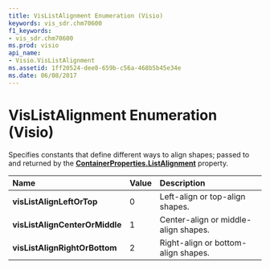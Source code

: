 ```yaml
---
title: VisListAlignment Enumeration (Visio)
keywords: vis_sdr.chm70600
f1_keywords:
- vis_sdr.chm70600
ms.prod: visio
api_name:
- Visio.VisListAlignment
ms.assetid: 1ff20524-dee8-659b-c56a-468b5b45e34e
ms.date: 06/08/2017
---
```



# VisListAlignment Enumeration (Visio)

Specifies constants that define different ways to align shapes; passed to and returned by the  **[ContainerProperties.ListAlignment](containerproperties-listalignment-property-visio.md)** property.



|**Name**|**Value**|**Description**|
|:-----|:-----|:-----|
| **visListAlignLeftOrTop**|0|Left-align or top-align shapes.|
| **visListAlignCenterOrMiddle**|1|Center-align or middle-align shapes.|
| **visListAlignRightOrBottom**|2|Right-align or bottom-align shapes.|

